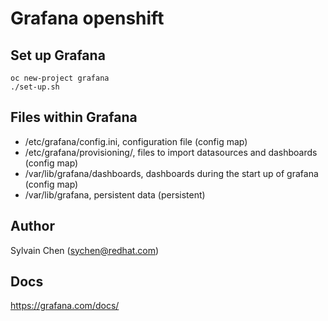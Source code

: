 # Grafana openshift

## Set up Grafana
```
oc new-project grafana
./set-up.sh
```
## Files within Grafana

- /etc/grafana/config.ini, configuration file (config map)
- /etc/grafana/provisioning/, files to import datasources and dashboards (config map)
- /var/lib/grafana/dashboards, dashboards during the start up of grafana (config map)
- /var/lib/grafana, persistent data (persistent)

## Author
Sylvain Chen (sychen@redhat.com)

## Docs
https://grafana.com/docs/
